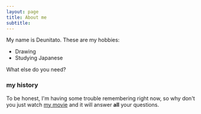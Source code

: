 ```yaml
---
layout: page
title: About me
subtitle:
---
```


My name is Deunitato. These are my hobbies:

- Drawing
- Studying Japanese

What else do you need?

### my history

To be honest, I'm having some trouble remembering right now, so why don't you just watch [my movie](http://en.wikipedia.org/wiki/The_Princess_Bride_%28film%29) and it will answer **all** your questions.
